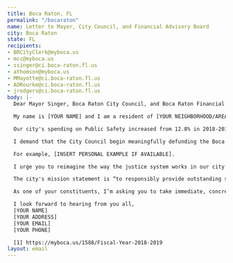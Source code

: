 ```yaml
---
title: Boca Raton, FL
permalink: "/bocaraton"
name: Letter to Mayor, City Council, and Financial Advisory Board
city: Boca Raton
state: FL
recipients:
- BRCityClerk@myboca.us
- mcc@myboca.us
- ssinger@ci.boca-raton.fl.us
- athomson@myboca.us
- MMayotte@ci.boca-raton.fl.us
- AORourke@ci.boca-raton.fl.us
- jrodgers@ci.boca-raton.fl.us
body: |-
  Dear Mayor Singer, Boca Raton City Council, and Boca Raton Financial Advisory Board,

  My name is [YOUR NAME] and I am a resident of [YOUR NEIGHBORHOOD/AREA]. I am writing to demand that the Boca Raton City Council adopt a city budget that prioritizes community well-being, and redirects funding away from the police.

  Our city's spending on Public Safety increased from 12.8% in 2018-2019 to 15.5% in 2019-2020, comprising approximately 50% of the General Fund. According to the Historical Summary Operating Expenditures, the city’s spending on police services has increased steadily from approximately $39.6 million in FY2014-15 to $56.5 million in FY 2019-20 [1]. I am writing today to ask that, when considering budget allocation for FY2020-2021, you work to actively decrease the percentage of our city’s budget that goes to Public Safety and to reallocate it elsewhere.

  I demand that the City Council begin meaningfully defunding the Boca Raton Police Department and reallocating those funds to programs proven to more effectively promote a safe and equitable community: community-based mental health services, substance abuse treatment services, affordable housing programs, adequate, ADA-accessible parks and library programming, and more. I demand a budget that reflects the actual needs of Boca Raton residents.

  For example, [INSERT PERSONAL EXAMPLE IF AVAILABLE].

  I urge you to reimagine the way the justice system works in our city. History has shown that police "reform" is not enough. We must take a hard look at the ways that the current system in place fails to serve--and in fact, actively harms--our community, and come together to reimagine the role of police in our city. This means investing in our community’s long-term health and prosperity and, in doing so, decreasing the demand for such an expensive police force in the first place. Until Boca Raton does this, we are failing to serve communities of color, our most marginalized, and actively upholding a structural system of white supremacy.

  The city's mission statement is “to responsibly provide outstanding services to enhance our unique quality of life,” guided by principles that include "World-Class Municipal Services” and a "Vibrant and Sustainable City.” In order to achieve the title of “world-class,” let alone “outstanding", you should adopt a budget that prioritizes community well-being through education, enrichment, and social services while redirecting funding away from police and incarceration.

  As one of your constituents, I’m asking you to take immediate, concrete action on this issue. I will be sure to tell my friends, family, and neighbors about your response.

  I look forward to hearing from you all,
  [YOUR NAME]
  [YOUR ADDRESS]
  [YOUR EMAIL]
  [YOUR PHONE]

  [1] https://myboca.us/1588/Fiscal-Year-2018-2019
layout: email
---
```


